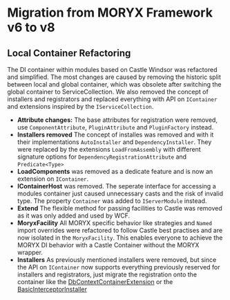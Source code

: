 # Migration from MORYX Framework v6 to v8


## Local Container Refactoring
The DI container within modules based on Castle Windsor was refactored and simplified. The most changes are caused by removing the historic split between local and global container, which was obsolete after switching the global container to ServiceCollection. We also removed the concept of installers and registrators and replaced everything with API on `IContainer` and extensions inspired by the `IServiceCollection`. 

- **Attribute changes:** The base attributes for registration were removed, use `ComponentAttribute`, `PluginAttribute` and `PluginFactory` instead.
- **Installers removed** The concept of installes was removed and with it their implementations `AutoInstaller` and `DependencyInstaller`. They were replaced by the extensions `LoadFromAssembly` with different signature options for `DependencyRegistrationAttribute` and `Predicate<Type>`
- **LoadComponents** was removed as a dedicate feature and is now an extension on `IContainer`.
- **IContainerHost** was removed. The seperate interface for accessing a modules container just caused unnecessary casts and the risk of invalid type. The property `Container` was added to `IServerModule` instead.
- **Extend** The flexible method for passing facilities to Castle was removed as it was only added and used by WCF.
- **MoryxFacility** All MORYX specific behavior like strategies and `Named` import overrides were refactored to follow Castle best practises and are now isolated in the `MoryxFacility`. This enables everyone to achieve the MORYX DI behavior with a Castle Container without the MORYX wrapper.
- **Installers** As previously mentioned installers were removed, but since the API on `IContainer` now supports everything previously reserved for installers and registrators, just migrate the registration onto the container like the [DbContextContainerExtension](https://github.com/PHOENIXCONTACT/MORYX-Framework/blob/future/src/Moryx.Model/DbContextContainerExtension.cs) or the [BasicInterceptorInstaller](https://github.com/PHOENIXCONTACT/MORYX-Framework/blob/future/src/Moryx.TestTools.UnitTest/BasicInterceptorInstaller.cs)
